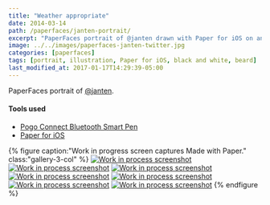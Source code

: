 ```yaml
---
title: "Weather appropriate"
date: 2014-03-14
path: /paperfaces/janten-portrait/
excerpt: "PaperFaces portrait of @janten drawn with Paper for iOS on an iPad."
image: ../../images/paperfaces-janten-twitter.jpg
categories: [paperfaces]
tags: [portrait, illustration, Paper for iOS, black and white, beard]
last_modified_at: 2017-01-17T14:29:39-05:00
---
```


PaperFaces portrait of [@janten](https://twitter.com/janten).

#### Tools used

- [Pogo Connect Bluetooth Smart Pen](https://www.amazon.com/gp/product/B009K448L4/ref=as_li_ss_tl?ie=UTF8&camp=1789&creative=390957&creativeASIN=B009K448L4&linkCode=as2&tag=mademist-20)
- [Paper for iOS](https://paper.bywetransfer.com/)

{% figure caption:"Work in progress screen captures Made with Paper." class:"gallery-3-col" %}
[![Work in process screenshot](../../images/paperfaces-janten-process-1-600.jpg)](../../images/paperfaces-janten-process-1-lg.jpg)
[![Work in process screenshot](../../images/paperfaces-janten-process-2-600.jpg)](../../images/paperfaces-janten-process-2-lg.jpg)
[![Work in process screenshot](../../images/paperfaces-janten-process-3-600.jpg)](../../images/paperfaces-janten-process-3-lg.jpg)
[![Work in process screenshot](../../images/paperfaces-janten-process-4-600.jpg)](../../images/paperfaces-janten-process-4-lg.jpg)
[![Work in process screenshot](../../images/paperfaces-janten-process-5-600.jpg)](../../images/paperfaces-janten-process-5-lg.jpg)
[![Work in process screenshot](../../images/paperfaces-janten-process-6-600.jpg)](../../images/paperfaces-janten-process-6-lg.jpg)
[![Work in process screenshot](../../images/paperfaces-janten-process-7-600.jpg)](../../images/paperfaces-janten-process-7-lg.jpg)
{% endfigure %}
